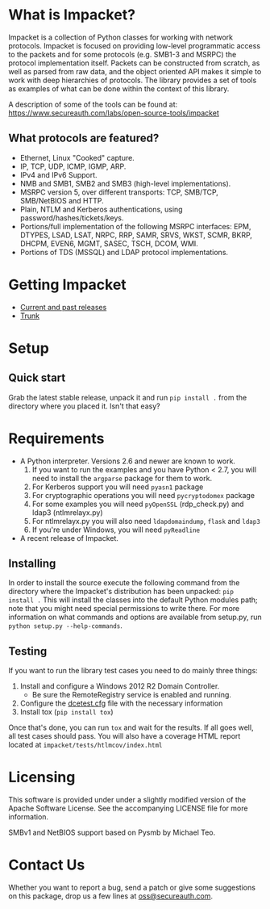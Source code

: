 What is Impacket?
=================

Impacket is a collection of Python classes for working with network
protocols. Impacket is focused on providing low-level
programmatic access to the packets and for some protocols (e.g.
SMB1-3 and MSRPC) the protocol implementation itself.
Packets can be constructed from scratch, as well as parsed from 
raw data, and the object oriented API makes it simple to work with 
deep hierarchies of protocols. The library provides a set of tools
as examples of what can be done within the context of this library.

A description of some of the tools can be found at:
https://www.secureauth.com/labs/open-source-tools/impacket

What protocols are featured?
----------------------------

 * Ethernet, Linux "Cooked" capture.
 * IP, TCP, UDP, ICMP, IGMP, ARP.
 * IPv4 and IPv6 Support.
 * NMB and SMB1, SMB2 and SMB3 (high-level implementations).
 * MSRPC version 5, over different transports: TCP, SMB/TCP, SMB/NetBIOS and HTTP.
 * Plain, NTLM and Kerberos authentications, using password/hashes/tickets/keys.
 * Portions/full implementation of the following MSRPC interfaces: EPM, DTYPES, LSAD, LSAT, NRPC, RRP, SAMR, SRVS, WKST, SCMR, BKRP, DHCPM, EVEN6, MGMT, SASEC, TSCH, DCOM, WMI.
 * Portions of TDS (MSSQL) and LDAP protocol implementations.


Getting Impacket
================

* [Current and past releases](https://github.com/SecureAuthCorp/impacket/releases)
* [Trunk](https://github.com/SecureAuthCorp/impacket)

Setup
=====

Quick start
-----------

Grab the latest stable release, unpack it and run `pip install .` from the directory where you placed it. Isn't that easy?


Requirements
============

 * A Python interpreter. Versions 2.6 and newer are known to work.
   1. If you want to run the examples and you have Python < 2.7, you
      will need to install the `argparse` package for them to work.
   2. For Kerberos support you will need `pyasn1` package
   3. For cryptographic operations you will need `pycryptodomex` package
   4. For some examples you will need `pyOpenSSL` (rdp_check.py) and ldap3 (ntlmrelayx.py)
   5. For ntlmrelayx.py you will also need `ldapdomaindump`, `flask` and `ldap3`
   6. If you're under Windows, you will need `pyReadline`
 * A recent release of Impacket.

Installing
----------

In order to install the source execute the following command from the
directory where the Impacket's distribution has been unpacked: `pip install .`
This will install the classes into the default
Python modules path; note that you might need special permissions to
write there. For more information on what commands and options are
available from setup.py, run `python setup.py --help-commands`.

Testing
-------

If you want to run the library test cases you need to do mainly three things:

1. Install and configure a Windows 2012 R2 Domain Controller.
   * Be sure the RemoteRegistry service is enabled and running.
2. Configure the [dcetest.cfg](https://github.com/SecureAuthCorp/impacket/blob/impacket_0_9_19/tests/SMB_RPC/dcetests.cfg) file with the necessary information
3. Install tox (`pip install tox`)

Once that's done, you can run `tox` and wait for the results. If all goes well, all test cases should pass.
You will also have a coverage HTML report located at `impacket/tests/htlmcov/index.html`

Licensing
=========

This software is provided under under a slightly modified version of
the Apache Software License. See the accompanying LICENSE file for
more information.

SMBv1 and NetBIOS support based on Pysmb by Michael Teo.


Contact Us
==========

Whether you want to report a bug, send a patch or give some
suggestions on this package, drop us a few lines at
oss@secureauth.com.
